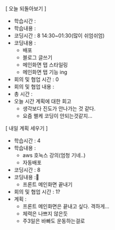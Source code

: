 [ 오늘 되돌아보기 ]

- 학습시간 :
- 학습내용 :
- 코딩시간 : 8 14:30~01:30(많이 쉬엄쉬엄)
- 코딩내용 :
  - 배포
  - 블로그 글쓰기
  - 메인화면 탭 스타일링
  - 메인화면 탭 기능 ing
- 회의 및 협업 시간 : 0
- 회의 및 협업 내용 :
- 총 시간 :
- 오늘 시간 계획에 대한 회고
  - 생각보다 진도가 안나가는 것 같다.
  - 요즘 왤케 코딩이 안되는것같지...

[ 내일 계획 세우기 ]

- 학습시간 : 4
- 학습내용 :
  - aws 호눅스 강의(엄청 기네..)
  - 자동배포
- 코딩시간 : 8
- 코딩내용 :
  - 프론트 메인화면 끝내기
- 회의 및 협업 시간 : 1?
- 계획 :
  - 프론트 메인화면은 끝내고 싶다. 격하게...
  - 체력은 나쁘지 않은듯
  - 주3일은 바빠도 운동하는걸로
